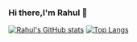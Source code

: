 ### Hi there,I'm Rahul 👋

[![Rahul's GitHub stats](https://github-readme-stats.vercel.app/api?username=Rahul-Sharma202112)](https://github.com/Rahul-Sharma202112/github-readme-stats)
[![Top Langs](https://github-readme-stats.vercel.app/api/top-langs/?username=Rahul-Sharma202112)](https://github.com/Rahul-Sharma202112/github-readme-stats)
<!--
**Rahul-Sharma202112/Rahul-Sharma202112** is a ✨ _special_ ✨ repository because its `README.md` (this file) appears on your GitHub profile.

Here are some ideas to get you started:

- 🔭 I’m currently working on ...
- 🌱 I’m currently learning ...
- 👯 I’m looking to collaborate on ...
- 🤔 I’m looking for help with ...
- 💬 Ask me about ...
- 📫 How to reach me: ...
- 😄 Pronouns: ...
- ⚡ Fun fact: ...
-->
